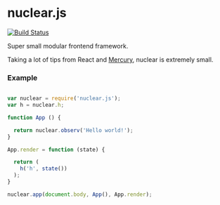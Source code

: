 # nuclear.js

[![Build Status](https://travis-ci.org/foundersandcoders/nuclear.svg)](https://travis-ci.org/foundersandcoders/nuclear)

Super small modular frontend framework.

Taking a lot of tips from React and [Mercury](http://github.com/Raynos/mercury), nuclear is extremely small.

### Example

```js

var nuclear = require('nuclear.js');
var h = nuclear.h;

function App () {

  return nuclear.observ('Hello world!');
}

App.render = function (state) {

  return (
    h('h', state())
  );
}

nuclear.app(document.body, App(), App.render);
```
